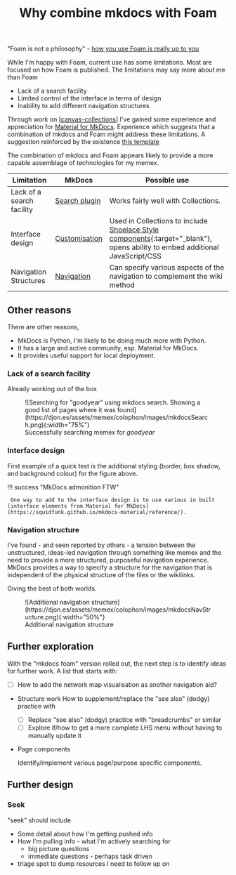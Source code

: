 ﻿---
tags:
- colophon
title: Why combine mkdocs with Foam
type: note
---
"Foam is not a philosophy" - [how you use Foam is really up to you](https://djon.es/blog/2020/07/06/designing-a-personal-memex-with-foam/#how-to-use-it)

While I'm happy with Foam, current use has some limitations. Most are focused on how Foam is published. The limitations may say more about me than Foam

- Lack of a search facility 
- Limited control of the interface in terms of design
- Inability to add different navigation structures

Through work on [[canvas-collections]] I've gained some experience and appreciation for [Material for MkDocs](https://squidfunk.github.io/mkdocs-material/). Experience which suggests that a combination of mkdocs and Foam might address these limitations. A suggestion reinforced by the existence [this template](https://github.com/Jackiexiao/foam-mkdocs-template#deploy-locally)

The combination of mkdocs and Foam appears likely to provide a more capable assemblage of technologies for my memex.

| Limitation | MkDocs | Possible use |
| --- | --- | --- |
| Lack of a search facility | [Search plugin](https://squidfunk.github.io/mkdocs-material/setup/setting-up-site-search/)  | Works fairly well with Collections. |
| Interface design | [Customisation](https://squidfunk.github.io/mkdocs-material/customization/) | Used in Collections to include [Shoelace Style components](https://shoelace.style){:target="_blank"}, opens ability to embed additional JavaScript/CSS |
| Navigation Structures | [Navigation](https://squidfunk.github.io/mkdocs-material/setup/setting-up-navigation/) | Can specify various aspects of the navigation to complement the wiki method |

## Other reasons

There are other reasons, 

- MkDocs is Python, I'm likely to be doing much more with Python.
- It has a large and active community, esp. Material for MkDocs.
- It provides useful support for local deployment.

### Lack of a search facility

Already working out of the box

<figure markdown>
![Searching for "goodyear" using mkdocs search. Showing a good list of pages where it was found](https://djon.es/assets/memex/colophon/images/mkdocsSearch.png){:width="75%"}
<figcaption>Successfully searching memex for <em>goodyear</em></figcaption>
</figure>

### Interface design

First example of a quick test is the additional styling (border, box shadow, and background colour) for the figure above.

!!! success "MkDocs admonition FTW"

     One way to add to the interface design is to use various in built [interface elements from Material for MkDocs](https://squidfunk.github.io/mkdocs-material/reference/).

### Navigation structure

I've found - and seen reported by others - a tension between the unstructured, ideas-led navigation through something like memex and the need to provide a more structured, purposeful navigation experience. MkDocs provides a way to specify a structure for the navigation that is independent of the physical structure of the files or the wikilinks.

Giving the best of both worlds.

<figure markdown>
![Additional navigation structure](https://djon.es/assets/memex/colophon/images/mkdocsNavStructure.png){:width="50%"}
<figcaption>Additional navigation structure</figcaption>
</figure>

## Further exploration

With the "mkdocs foam" version rolled out, the next step is to identify ideas for further work. A list that starts with:

- [ ] How to add the network map visualisation as another navigation aid?
- Structure work How to supplement/replace the "see also" (dodgy) practice with 
  - [ ] Replace "see also" (dodgy) practice with "breadcrumbs" or similar
  - [ ] Explore if/how to get a more complete LHS menu without having to manually update it
- Page components 
  
    Identify/implement various page/purpose specific components.

## Further design 

### Seek 

"seek" should include 

- Some detail about how I'm getting pushed info 
- How I'm pulling info - what I'm actively searching for
  - big picture questions 
  - immediate questions - perhaps task driven
- triage spot to dump resources I need to follow up on

[//begin]: # "Autogenerated link references for markdown compatibility"
[canvas-collections]: ../sense/CASA/CASA/canvas-collections "Canvas Collections"
[//end]: # "Autogenerated link references"